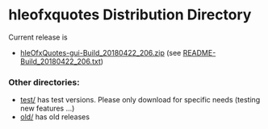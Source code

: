 # hleofxquotes Distribution Directory

Current release is
  * [hleOfxQuotes-gui-Build_20180422_206.zip](hleOfxQuotes-gui-Build_20180422_206.zip) (see [README-Build_20180422_206.txt](README-Build_20180422_206.txt))
  
 ### Other directories:
 
   * [test/](test) has test versions. Please only download for specific needs (testing new features ...)
   * [old/](old) has old releases
